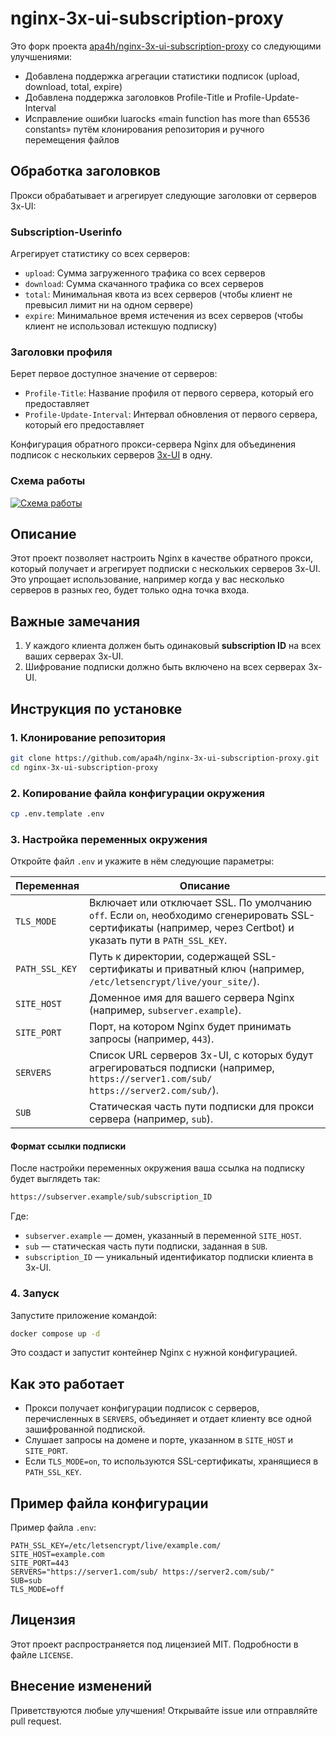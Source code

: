 # nginx-3x-ui-subscription-proxy

Это форк проекта [apa4h/nginx-3x-ui-subscription-proxy](https://github.com/apa4h/nginx-3x-ui-subscription-proxy) со следующими улучшениями:

- Добавлена поддержка агрегации статистики подписок (upload, download, total, expire)
- Добавлена поддержка заголовков Profile-Title и Profile-Update-Interval
- Исправление ошибки luarocks «main function has more than 65536 constants» путём клонирования репозитория и ручного перемещения файлов
  
## Обработка заголовков

Прокси обрабатывает и агрегирует следующие заголовки от серверов 3x-UI:

### Subscription-Userinfo
Агрегирует статистику со всех серверов:
- `upload`: Сумма загруженного трафика со всех серверов
- `download`: Сумма скачанного трафика со всех серверов
- `total`: Минимальная квота из всех серверов (чтобы клиент не превысил лимит ни на одном сервере)
- `expire`: Минимальное время истечения из всех серверов (чтобы клиент не использовал истекшую подписку)

### Заголовки профиля
Берет первое доступное значение от серверов:
- `Profile-Title`: Название профиля от первого сервера, который его предоставляет
- `Profile-Update-Interval`: Интервал обновления от первого сервера, который его предоставляет

Конфигурация обратного прокси-сервера Nginx для объединения подписок с нескольких серверов [3x-UI](https://github.com/MHSanaei/3x-ui?tab=readme-ov-file) в одну.

### Схема работы

[![Схема работы](https://i.postimg.cc/pX59gV8h/temp-Image1-Z8b-SK.avif)](https://postimg.cc/8jDPvSZN)

## Описание

Этот проект позволяет настроить Nginx в качестве обратного прокси, который получает и агрегирует подписки с нескольких серверов 3x-UI. Это упрощает использование, например когда у вас несколько серверов в разных гео, будет только одна точка входа.

## Важные замечания

1. У каждого клиента должен быть одинаковый **subscription ID** на всех ваших серверах 3x-UI.
2. Шифрование подписки должно быть включено на всех серверах 3x-UI.

## Инструкция по установке

### 1. Клонирование репозитория

```bash
git clone https://github.com/apa4h/nginx-3x-ui-subscription-proxy.git
cd nginx-3x-ui-subscription-proxy
```

### 2. Копирование файла конфигурации окружения

```bash
cp .env.template .env
```

### 3. Настройка переменных окружения

Откройте файл `.env` и укажите в нём следующие параметры:

| Переменная     | Описание                                                                                                                                                       |
| -------------- | -------------------------------------------------------------------------------------------------------------------------------------------------------------- |
| `TLS_MODE`     | Включает или отключает SSL. По умолчанию `off`. Если `on`, необходимо сгенерировать SSL-сертификаты (например, через Certbot) и указать пути в `PATH_SSL_KEY`. |
| `PATH_SSL_KEY` | Путь к директории, содержащей SSL-сертификаты и приватный ключ (например, `/etc/letsencrypt/live/your_site/`).                                                 |
| `SITE_HOST`    | Доменное имя для вашего сервера Nginx (например, `subserver.example`).                                                                                         |
| `SITE_PORT`    | Порт, на котором Nginx будет принимать запросы (например, `443`).                                                                                              |
| `SERVERS`      | Список URL серверов 3x-UI, с которых будут агрегироваться подписки (например, `https://server1.com/sub/ https://server2.com/sub/`).                            |
| `SUB`          | Статическая часть пути подписки для прокси сервера (например, `sub`).                                                                                                             |

#### Формат ссылки подписки

После настройки переменных окружения ваша ссылка на подписку будет выглядеть так:

```sh
https://subserver.example/sub/subscription_ID
```

Где:

- `subserver.example` — домен, указанный в переменной `SITE_HOST`.
- `sub` — статическая часть пути подписки, заданная в `SUB`.
- `subscription_ID` — уникальный идентификатор подписки клиента в 3x-UI.

### 4. Запуск

Запустите приложение командой:

```bash
docker compose up -d
```

Это создаст и запустит контейнер Nginx с нужной конфигурацией.

## Как это работает

- Прокси получает конфигурации подписок с серверов, перечисленных в `SERVERS`, объединяет и отдает клиенту все одной зашифрованной подпиской.
- Слушает запросы на домене и порте, указанном в `SITE_HOST` и `SITE_PORT`.
- Если `TLS_MODE=on`, то используются SSL-сертификаты, хранящиеся в `PATH_SSL_KEY`.

## Пример файла конфигурации

Пример файла `.env`:

```dotenv
PATH_SSL_KEY=/etc/letsencrypt/live/example.com/
SITE_HOST=example.com
SITE_PORT=443
SERVERS="https://server1.com/sub/ https://server2.com/sub/"
SUB=sub
TLS_MODE=off
```

## Лицензия

Этот проект распространяется под лицензией MIT. Подробности в файле `LICENSE`.

## Внесение изменений

Приветствуются любые улучшения! Открывайте issue или отправляйте pull request.
